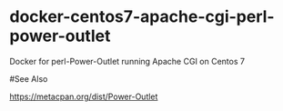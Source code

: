 # docker-centos7-apache-cgi-perl-power-outlet

Docker for perl-Power-Outlet running Apache CGI on Centos 7

#See Also

https://metacpan.org/dist/Power-Outlet
